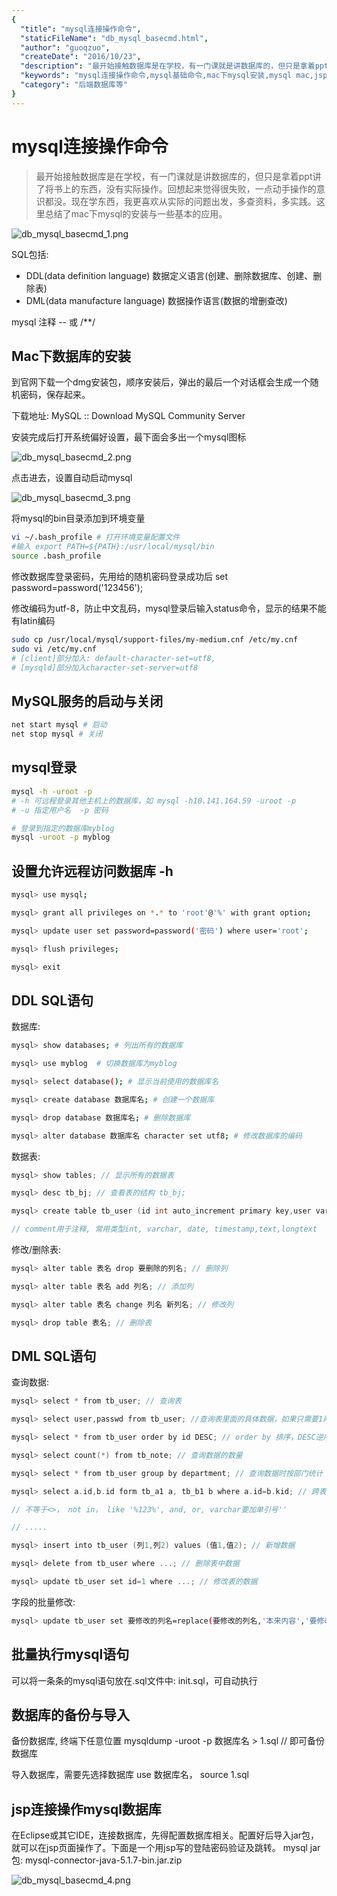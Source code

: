 ```yaml
---
{
  "title": "mysql连接操作命令",
  "staticFileName": "db_mysql_basecmd.html",
  "author": "guoqzuo",
  "createDate": "2016/10/23",
  "description": "最开始接触数据库是在学校，有一门课就是讲数据库的，但只是拿着ppt讲了将书上的东西，没有实际操作。回想起来觉得很失败，一点动手操作的意识都没。现在学东西，我更喜欢从实际的问题出发，多查资料，多实践。这里总结了mac下mysql的安装与一些基本的应用。",
  "keywords": "mysql连接操作命令,mysql基础命令,mac下mysql安装,mysql mac,jsp连接mysql,jsp操作mysql",
  "category": "后端数据库等"
}
---
```

# mysql连接操作命令

> 最开始接触数据库是在学校，有一门课就是讲数据库的，但只是拿着ppt讲了将书上的东西，没有实际操作。回想起来觉得很失败，一点动手操作的意识都没。现在学东西，我更喜欢从实际的问题出发，多查资料，多实践。这里总结了mac下mysql的安装与一些基本的应用。

![db_mysql_basecmd_1.png](../../../images/blog/db/db_mysql_basecmd_1.png)

SQL包括:
- DDL(data definition language) 数据定义语言(创建、删除数据库、创建、删除表)
- DML(data manufacture language) 数据操作语言(数据的增删查改)

mysql 注释 -- 或 /**/

## Mac下数据库的安装
到官网下载一个dmg安装包，顺序安装后，弹出的最后一个对话框会生成一个随机密码，保存起来。

下载地址: MySQL :: Download MySQL Community Server

安装完成后打开系统偏好设置，最下面会多出一个mysql图标

![db_mysql_basecmd_2.png](../../../images/blog/db/db_mysql_basecmd_2.png)

点击进去，设置自动启动mysql

![db_mysql_basecmd_3.png](../../../images/blog/db/db_mysql_basecmd_3.png)

将mysql的bin目录添加到环境变量 
```bash
vi ~/.bash_profile # 打开环境变量配置文件
#输入 export PATH=${PATH}:/usr/local/mysql/bin
source .bash_profile
```

修改数据库登录密码，先用给的随机密码登录成功后 set password=password('123456');

修改编码为utf-8，防止中文乱码，mysql登录后输入status命令，显示的结果不能有latin编码
```bash
sudo cp /usr/local/mysql/support-files/my-medium.cnf /etc/my.cnf
sudo vi /etc/my.cnf
# [client]部分加入: default-character-set=utf8, 
# [mysqld]部分加入character-set-server=utf8
```

## MySQL服务的启动与关闭
```bash
net start mysql # 启动
net stop mysql # 关闭
```

## mysql登录
```bash
mysql -h -uroot -p 
# -h 可远程登录其他主机上的数据库，如 mysql -h10.141.164.59 -uroot -p 
# -u 指定用户名  -p 密码

# 登录到指定的数据库myblog
mysql -uroot -p myblog
```

## 设置允许远程访问数据库 -h  
```bash
mysql> use mysql;

mysql> grant all privileges on *.* to 'root'@'%' with grant option;

mysql> update user set password=password('密码') where user='root';

mysql> flush privileges;

mysql> exit
```

## DDL SQL语句
数据库:  
```bash
mysql> show databases; # 列出所有的数据库

mysql> use myblog  # 切换数据库为myblog

mysql> select database(); # 显示当前使用的数据库名

mysql> create database 数据库名; # 创建一个数据库

mysql> drop database 数据库名; # 删除数据库

mysql> alter database 数据库名 character set utf8; # 修改数据库的编码
```
数据表: 
```c
mysql> show tables; // 显示所有的数据表

mysql> desc tb_bj; // 查看表的结构 tb_bj;

mysql> create table tb_user (id int auto_increment primary key,user varchar(100) comment "用户名",passwd varchar(100) comment "密码") comment "用户表"; // 创建数据表，要指定id，primary key 

// comment用于注释, 常用类型int, varchar, date, timestamp,text,longtext
```
修改/删除表: 
```c
mysql> alter table 表名 drop 要删除的列名; // 删除列

mysql> alter table 表名 add 列名; // 添加列

mysql> alter table 表名 change 列名 新列名; // 修改列

mysql> drop table 表名; // 删除表
```
## DML SQL语句
查询数据:
```c
mysql> select * from tb_user; // 查询表

mysql> select user,passwd from tb_user; //查询表里面的具体数据，如果只需要1两个不需要整个表查

mysql> select * from tb_user order by id DESC; // order by 排序，DESC逆序

mysql> select count(*) from tb_note; // 查询数据的数量

mysql> select * from tb_user group by department; // 查询数据时按部门统计

mysql> select a.id,b.id form tb_a1 a, tb_b1 b where a.id=b.kid; // 跨表查询

// 不等于<>， not in， like '%123%', and, or, varchar要加单引号''

// .....

mysql> insert into tb_user (列1,列2) values (值1,值2); // 新增数据

mysql> delete from tb_user where ...; // 删除表中数据 

mysql> update tb_user set id=1 where ...; // 修改表的数据
```
字段的批量修改:
```bash
mysql> update tb_user set 要修改的列名=replace(要修改的列名,'本来内容','要修改的内容') where id = ..;
```

## 批量执行mysql语句
可以将一条条的mysql语句放在.sql文件中: init.sql，可自动执行 

## 数据库的备份与导入
备份数据库, 终端下任意位置 mysqldump -uroot -p 数据库名 > 1.sql  //  即可备份数据库

导入数据库，需要先选择数据库 use 数据库名， source 1.sql

## jsp连接操作mysql数据库
在Eclipse或其它IDE，连接数据库，先得配置数据库相关。配置好后导入jar包，就可以在jsp页面操作了。下面是一个用jsp写的登陆密码验证及跳转。 mysql jar包:  mysql-connector-java-5.1.7-bin.jar.zip

![db_mysql_basecmd_4.png](../../../images/blog/db/db_mysql_basecmd_4.png)